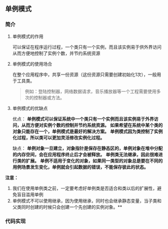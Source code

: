 ## 单例模式

###  简介

1. 单例模式的作用 

   可以保证在程序运行过程，一个类只有一个实例，而且该实例易于供外界访问从而方便地控制了实例个数，并节约系统资源

2. 单例模式的使用场合 

   在整个应用程序中，共享一份资源（这份资源只需要创建初始化1次），一般用于工具类。

   >  例如：登陆控制器，网络数据请求，音乐播放器等一个工程需要使用多次的控制器或方法。

3. 单例模式的优缺点

    优点： **单例模式可以保证系统中一个类只有一个实例而且该实例易于外界访问，从而方便对实例个数的控制并节约系统资源。** **如果希望在系统中某个类的对象只能存在一个，单例模式是最好的解决方案。** **单例模式因为类控制了实例化过程，所以类可以更加灵活修改实例化过程。**

    缺点： **单例对象一旦建立，对象指针是保存在静态区的，单例对象在堆中分配的内存空间，会在应用程序终止后才会被释放。** **单例类无法继承，因此很难进行类的扩展。** **单例不适用于变化的对象，如果同一类型的对象总是要在不同的用例场景发生变化，单例就会引起数据的错误，不能保存彼此的状态。**

**注意：**

1. 我们在使用单例类之前，一定要考虑好单例类是否适合和类以后的扩展性，避免盲目滥用单例
2. 单例模式不可以使用继承，因为使用继承，同时也会继承静态变量，当子类和父类同时创建的时候只会创建一个先创建的实例对象。**

### 代码实现

